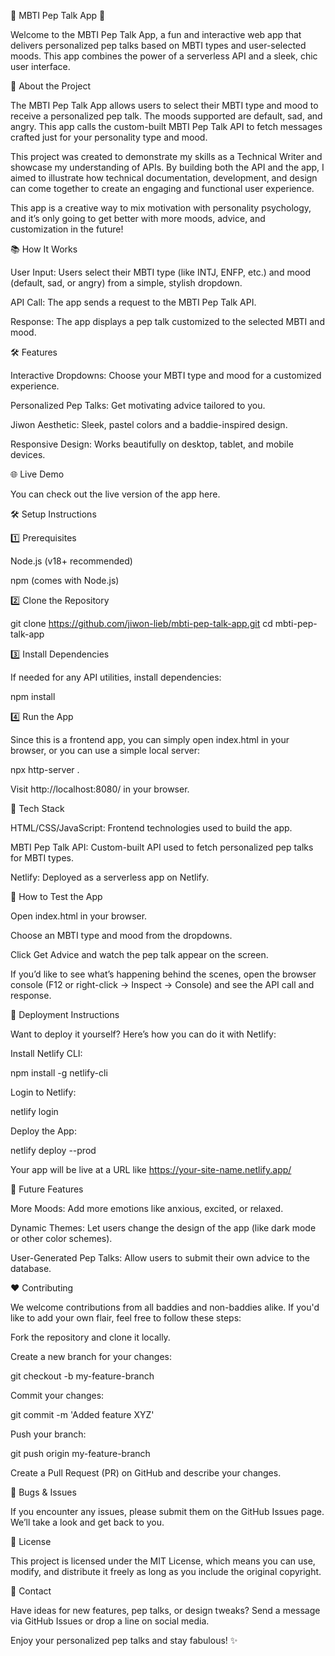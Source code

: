 🌟 MBTI Pep Talk App 🌟

Welcome to the MBTI Pep Talk App, a fun and interactive web app that delivers personalized pep talks based on MBTI types and user-selected moods. This app combines the power of a serverless API and a sleek, chic user interface.

🚀 About the Project

The MBTI Pep Talk App allows users to select their MBTI type and mood to receive a personalized pep talk. The moods supported are default, sad, and angry. This app calls the custom-built MBTI Pep Talk API to fetch messages crafted just for your personality type and mood.

This project was created to demonstrate my skills as a Technical Writer and showcase my understanding of APIs. By building both the API and the app, I aimed to illustrate how technical documentation, development, and design can come together to create an engaging and functional user experience.

This app is a creative way to mix motivation with personality psychology, and it’s only going to get better with more moods, advice, and customization in the future!

📚 How It Works

User Input: Users select their MBTI type (like INTJ, ENFP, etc.) and mood (default, sad, or angry) from a simple, stylish dropdown.

API Call: The app sends a request to the MBTI Pep Talk API.

Response: The app displays a pep talk customized to the selected MBTI and mood.

🛠️ Features

Interactive Dropdowns: Choose your MBTI type and mood for a customized experience.

Personalized Pep Talks: Get motivating advice tailored to you.

Jiwon Aesthetic: Sleek, pastel colors and a baddie-inspired design.

Responsive Design: Works beautifully on desktop, tablet, and mobile devices.

🌐 Live Demo

You can check out the live version of the app here.

🛠️ Setup Instructions

1️⃣ Prerequisites

Node.js (v18+ recommended)

npm (comes with Node.js)

2️⃣ Clone the Repository

git clone https://github.com/jiwon-lieb/mbti-pep-talk-app.git
cd mbti-pep-talk-app

3️⃣ Install Dependencies

If needed for any API utilities, install dependencies:

npm install

4️⃣ Run the App

Since this is a frontend app, you can simply open index.html in your browser, or you can use a simple local server:

npx http-server .

Visit http://localhost:8080/ in your browser.

🔧 Tech Stack

HTML/CSS/JavaScript: Frontend technologies used to build the app.

MBTI Pep Talk API: Custom-built API used to fetch personalized pep talks for MBTI types.

Netlify: Deployed as a serverless app on Netlify.

🧪 How to Test the App

Open index.html in your browser.

Choose an MBTI type and mood from the dropdowns.

Click Get Advice and watch the pep talk appear on the screen.

If you’d like to see what’s happening behind the scenes, open the browser console (F12 or right-click -> Inspect -> Console) and see the API call and response.

🚀 Deployment Instructions

Want to deploy it yourself? Here’s how you can do it with Netlify:

Install Netlify CLI:

npm install -g netlify-cli

Login to Netlify:

netlify login

Deploy the App:

netlify deploy --prod

Your app will be live at a URL like https://your-site-name.netlify.app/

🎉 Future Features

More Moods: Add more emotions like anxious, excited, or relaxed.

Dynamic Themes: Let users change the design of the app (like dark mode or other color schemes).

User-Generated Pep Talks: Allow users to submit their own advice to the database.

❤️ Contributing

We welcome contributions from all baddies and non-baddies alike. If you'd like to add your own flair, feel free to follow these steps:

Fork the repository and clone it locally.

Create a new branch for your changes:

git checkout -b my-feature-branch

Commit your changes:

git commit -m 'Added feature XYZ'

Push your branch:

git push origin my-feature-branch

Create a Pull Request (PR) on GitHub and describe your changes.

🐛 Bugs & Issues

If you encounter any issues, please submit them on the GitHub Issues page. We’ll take a look and get back to you.

📜 License

This project is licensed under the MIT License, which means you can use, modify, and distribute it freely as long as you include the original copyright.

💌 Contact

Have ideas for new features, pep talks, or design tweaks? Send a message via GitHub Issues or drop a line on social media.

Enjoy your personalized pep talks and stay fabulous! ✨

